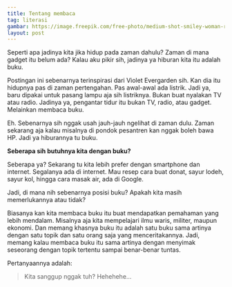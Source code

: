 ```yaml
---
title: Tentang membaca
tag: literasi
gambar: https://image.freepik.com/free-photo/medium-shot-smiley-woman-reading_23-2148294092.jpg
layout: post
---
```

Seperti apa jadinya kita jika hidup pada zaman dahulu? Zaman di mana gadget itu belum ada? Kalau aku pikir sih, jadinya ya hiburan kita itu adalah buku.

Postingan ini sebenarnya terinspirasi dari Violet Evergarden sih. Kan dia itu hidupnya pas di zaman pertengahan. Pas awal-awal ada listrik. Jadi ya, baru dipakai untuk pasang lampu aja sih listriknya. Bukan buat nyalakan TV atau radio. Jadinya ya, pengantar tidur itu bukan TV, radio, atau gadget. Melainkan membaca buku.

Eh. Sebenarnya sih nggak usah jauh-jauh ngelihat di zaman dulu. Zaman sekarang aja kalau misalnya di pondok pesantren kan nggak boleh bawa HP. Jadi ya hiburannya tu buku.

**Seberapa sih butuhnya kita dengan buku?**

Seberapa ya? Sekarang tu kita lebih prefer dengan smartphone dan internet. Segalanya ada di internet. Mau resep cara buat donat, sayur lodeh, sayur kol, hingga cara masak air, ada di Google.

Jadi, di mana nih sebenarnya posisi buku? Apakah kita masih memerlukannya atau tidak?

Biasanya kan kita membaca buku itu buat mendapatkan pemahaman yang lebih mendalam. Misalnya aja kita mempelajari ilmu waris, militer, maupun ekonomi. Dan memang khasnya buku itu adalah satu buku sama artinya dengan satu topik dan satu orang saja yang menceritakannya. Jadi, memang kalau membaca buku itu sama artinya dengan menyimak seseorang dengan topik tertentu sampai benar-benar tuntas.

Pertanyaannya adalah:

> Kita sanggup nggak tuh? Hehehehe...
